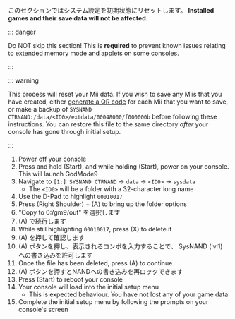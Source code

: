 このセクションではシステム設定を初期状態にリセットします。 **Installed games and their save data will not be affected.**

::: danger

Do NOT skip this section! This is **required** to prevent known issues relating to extended memory mode and applets on some consoles.

:::

::: warning

This process will reset your Mii data. If you wish to save any Miis that you have created, either [generate a QR code](https://en-americas-support.nintendo.com/app/answers/detail/a_id/298/~/how-to-generate-a-qr-code%E2%84%A2-for-a-mii) for each Mii that you want to save, or make a backup of `SYSNAND CTRNAND:/data/<ID0>/extdata/00048000/f000000b` before following these instructions. You can restore this file to the same directory _after_ your console has gone through initial setup.

:::

1. Power off your console
2. Press and hold (Start), and while holding (Start), power on your console. This will launch GodMode9
3. Navigate to `[1:] SYSNAND CTRNAND` -> `data` -> `<ID0>` -> `sysdata`
   - The `<ID0>` will be a folder with a 32-character long name
4. Use the D-Pad to highlight `00010017`
5. Press (Right Shoulder) + (A) to bring up the folder options
6. "Copy to 0:/gm9/out" を選択します
7. (A) で続行します
8. While still highlighting `00010017`, press (X) to delete it
9. (A) を押して確認します
10. (A) ボタンを押し、表示されるコンボを入力することで、 SysNAND (lvl1) への書き込みを許可します
11. Once the file has been deleted, press (A) to continue
12. (A) ボタンを押すとNANDへの書き込みを再ロックできます
13. Press (Start) to reboot your console
14. Your console will load into the initial setup menu
    - This is expected behaviour. You have not lost any of your game data
15. Complete the initial setup menu by following the prompts on your console's screen
